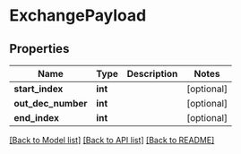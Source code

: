 # ExchangePayload

## Properties
Name | Type | Description | Notes
------------ | ------------- | ------------- | -------------
**start_index** | **int** |  | [optional] 
**out_dec_number** | **int** |  | [optional] 
**end_index** | **int** |  | [optional] 

[[Back to Model list]](../README.md#documentation-for-models) [[Back to API list]](../README.md#documentation-for-api-endpoints) [[Back to README]](../README.md)

